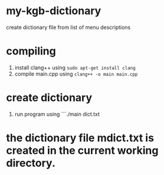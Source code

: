 # my-kgb-dictionary
create dictionary file from list of menu descriptions

# compiling
1. install clang++ using ```sudo apt-get install clang```
2. compile main.cpp using ```clang++ -o main main.cpp```

# create dictionary
1. run program using ```./main dict.txt

# the dictionary file mdict.txt is created in the current working directory.
